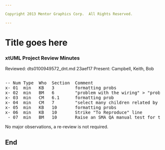```yaml
---

Copyright 2013 Mentor Graphics Corp.  All Rights Reserved.

---
```


# Title goes here
### xtUML Project Review Minutes

Reviewed:  dts0100949572_dnt.md  23aef17
Present:  Campbell, Keith, Bob

<pre>

-- Num Type  Who  Section  Comment
x- 01  min   KB   3        formatting probs
x- 02  min   BM   6        "problem with the wiring" > "problem was with the wiring"
x- 03  min   CM   6.1      formatting prob
x- 04  min   CM   7        "select many children related by parent->I_CIN[R2974]->I_EXE[R2974];" should use 2975 in one of the traversals
x- 05  min   KB   10       formatting probs
x- 06  min   KB   10       Strike "To Reproduce" line
_- 07  min   BM   10       Raise an SMA QA manual test for this
</pre>
   
No major observations, a re-review is not required.


End
---

